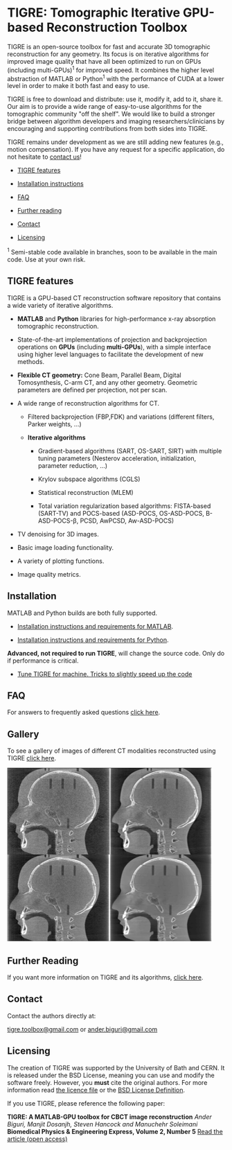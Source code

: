 TIGRE: Tomographic Iterative GPU-based Reconstruction Toolbox
======

TIGRE is an open-source toolbox for fast and accurate 3D tomographic 
reconstruction for any geometry.  Its focus is on iterative algorithms 
for improved image quality that have all been optimized to run on GPUs 
(including multi-GPUs)<sup>1</sup> for improved speed.  It combines the higher level 
abstraction of MATLAB or Python<sup>1</sup>  with the performance of CUDA at a lower level in order to make 
it both fast and easy to use.

TIGRE is free to download and distribute: use it, modify it, add to it, 
share it.  Our aim is to provide a wide range of easy-to-use algorithms 
for the tomographic community "off the shelf".  We would like to build a 
stronger bridge between algorithm developers and imaging 
researchers/clinicians by encouraging and supporting contributions from 
both sides into TIGRE.

TIGRE remains under development as we are still adding new features 
(e.g., motion compensation).  If you have any request for a specific 
application, do not hesitate to [contact us](#contact)!

 - [TIGRE features](#features)
 
 - [Installation instructions](#installation)
 
 - [FAQ](#faq)
  
 - [Further reading](#further-reading)
 
 - [Contact](#contact) 
 
 - [Licensing](#licensing)

<sup>1</sup> Semi-stable code available in branches, soon to be available in the main code. Use at your own risk.

## TIGRE features

TIGRE is a GPU-based CT reconstruction software repository that contains a wide variety of iterative algorithms.

- **MATLAB** and **Python** libraries for high-performance x-ray absorption tomographic reconstruction.

- State-of-the-art implementations of projection and backprojection operations on **GPUs** (including **multi-GPUs**), with a simple interface using higher level languages to facilitate the development of new methods.

- **Flexible CT geometry:** Cone Beam, Parallel Beam, Digital Tomosynthesis, C-arm CT, and any other geometry.  Geometric parameters are defined per projection, not per scan.

- A wide range of reconstruction algorithms for CT.

    - Filtered backprojection (FBP,FDK) and variations (different filters, Parker weights, ...)
   
    - **Iterative algorithms**
       
        - Gradient-based algorithms (SART, OS-SART, SIRT) with multiple tuning parameters (Nesterov acceleration, initialization, parameter reduction, ...)
       
        - Krylov subspace algorithms (CGLS)
       
        - Statistical reconstruction (MLEM)
       
        - Total variation regularization based algorithms: FISTA-based (SART-TV) and POCS-based (ASD-POCS, OS-ASD-POCS, B-ASD-POCS-β, PCSD, AwPCSD, Aw-ASD-POCS)
       
- TV denoising for 3D images.
       
- Basic image loading functionality.
       
- A variety of plotting functions.
       
- Image quality metrics.
    


## Installation

MATLAB and Python builds are both fully supported.

- [Installation instructions and requirements for MATLAB](Frontispiece/MATLAB_installation.md).

- [Installation instructions and requirements for Python](Frontispiece/python_installation.md).

**Advanced, not required to run TIGRE**, will change the source code. Only do if performance is critical.

- [Tune TIGRE for machine. Tricks to slightly speed up the code](Frontispiece/Tune_TIGRE.md)


## FAQ

For answers to frequently asked questions [click here](Frontispiece/FAQ.md).


## Gallery

To see a gallery of images of different CT modalities reconstructed using TIGRE [click here](Frontispiece/Gallery.md).

<img src="https://raw.githubusercontent.com/AnderBiguri/PhDThesis/master/Applications/randofull.png" height="400">


## Further Reading

If you want more information on TIGRE and its algorithms, [click here](Frontispiece/Further_reading.md).


## Contact

Contact the authors directly at:

[tigre.toolbox@gmail.com](mailto:tigre.toolbox@gmail.com) or [ander.biguri@gmail.com](mailto:ander.biguri@gmail.com)


## Licensing

The creation of TIGRE was supported by the University of Bath and CERN. It is released under the BSD License, meaning you can use and modify the software freely.  However, you **must** cite the original authors.
For more information read [the licence file][1] or the [BSD License Definition][2].

If you use TIGRE, please reference the following paper:

**TIGRE: A MATLAB-GPU toolbox for CBCT image reconstruction**
*Ander Biguri, Manjit Dosanjh, Steven Hancock and Manuchehr Soleimani*
**Biomedical Physics & Engineering Express, Volume 2, Number 5**
[Read the article (open access)][3]

[1]: LICENSE.txt
[2]: http://www.linfo.org/bsdlicense.html
[3]: http://iopscience.iop.org/article/10.1088/2057-1976/2/5/055010

